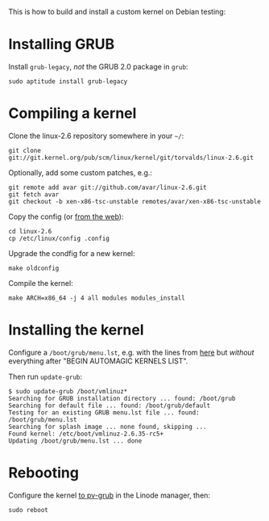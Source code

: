 This is how to build and install a custom kernel on Debian testing:

# Installing GRUB

Install `grub-legacy`, *not* the GRUB 2.0 package in `grub`:

    sudo aptitude install grub-legacy

# Compiling a kernel

Clone the linux-2.6 repository somewhere in your `~/`:

    git clone git://git.kernel.org/pub/scm/linux/kernel/git/torvalds/linux-2.6.git
    
Optionally, add some custom patches, e.g.:

    git remote add avar git://github.com/avar/linux-2.6.git
    git fetch avar
    git checkout -b xen-x86-tsc-unstable remotes/avar/xen-x86-tsc-unstable

Copy the config (or
[from the web](http://github.com/avar/linode-etc/tree/master/linux/)):

    cd linux-2.6
    cp /etc/linux/config .config
    
Upgrade the condfig for a new kernel:

    make oldconfig
 
Compile the kernel:
    
    make ARCH=x86_64 -j 4 all modules modules_install

# Installing the kernel

Configure a `/boot/grub/menu.lst`, e.g. with the lines from
[here](http://github.com/avar/linode-etc/blob/master/boot/grub/menu.lst)
but *without* everything after "BEGIN AUTOMAGIC KERNELS LIST".

Then run `update-grub`:

    $ sudo update-grub /boot/vmlinuz*
    Searching for GRUB installation directory ... found: /boot/grub
    Searching for default file ... found: /boot/grub/default
    Testing for an existing GRUB menu.lst file ... found: /boot/grub/menu.lst
    Searching for splash image ... none found, skipping ...
    Found kernel: /etc/boot/vmlinuz-2.6.35-rc5+
    Updating /boot/grub/menu.lst ... done

# Rebooting

Configure the kernel
[to pv-grub](http://library.linode.com/advanced/pv-grub-howto#setting_your_linode_to_use_pv_grub)
in the Linode manager, then:

    sudo reboot
